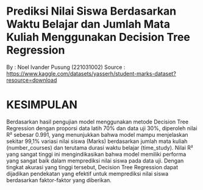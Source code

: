 # Prediksi Nilai Siswa Berdasarkan Waktu Belajar dan Jumlah Mata Kuliah Menggunakan Decision Tree Regression

By :
Noel Ivander Pusung (221031002)
Source : https://www.kaggle.com/datasets/yasserh/student-marks-dataset?resource=download

# KESIMPULAN
Berdasarkan hasil pengujian model menggunakan metode Decision Tree Regression dengan proporsi data latih 70% dan data uji 30%, diperoleh nilai R² sebesar 0.991, yang menunjukkan bahwa model mampu menjelaskan sekitar 99,1% variasi nilai siswa (Marks) berdasarkan jumlah mata kuliah (number_courses) dan terutama durasi waktu belajar (time_study). Nilai R² yang sangat tinggi ini mengindikasikan bahwa model memiliki performa yang sangat baik dalam memprediksi nilai siswa pada data uji. Dengan tingkat akurasi yang tinggi tersebut, Decision Tree Regression dapat dijadikan pendekatan yang efektif untuk memprediksi nilai siswa berdasarkan faktor-faktor yang diberikan.
